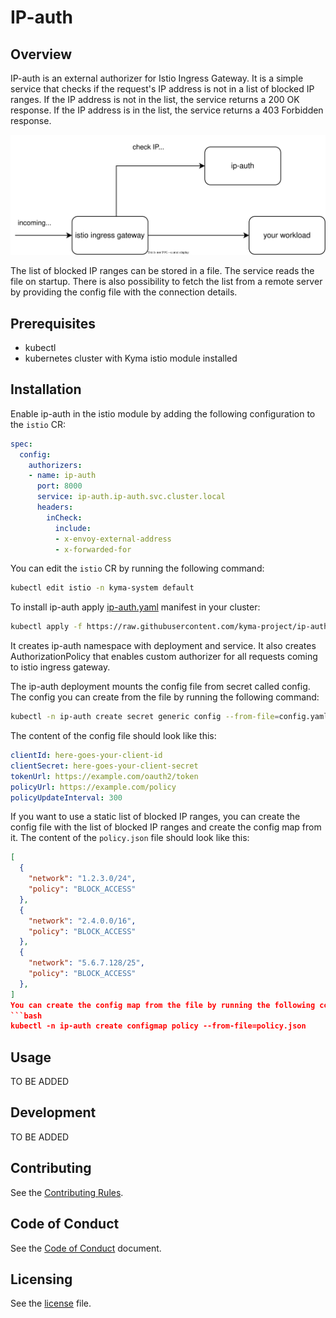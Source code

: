 
# IP-auth

## Overview
<!--- mandatory section --->

IP-auth is an external authorizer for Istio Ingress Gateway. It is a simple service that checks if the request's IP address is not in a list of blocked IP ranges. If the IP address is not in the list, the service returns a 200 OK response. If the IP address is in the list, the service returns a 403 Forbidden response.

![](./ip-auth.drawio.svg)

The list of blocked IP ranges can be stored in a file. The service reads the file on startup. There is also possibility to fetch the list from a remote server by providing the config file with the connection details. 


## Prerequisites

- kubectl
- kubernetes cluster with Kyma istio module installed

## Installation

Enable ip-auth in the istio module by adding the following configuration to the `istio` CR:

```yaml
spec:
  config:
    authorizers:
    - name: ip-auth
      port: 8000
      service: ip-auth.ip-auth.svc.cluster.local
      headers:
        inCheck:
          include:
          - x-envoy-external-address
          - x-forwarded-for      
```

You can edit the `istio` CR by running the following command:
```bash
kubectl edit istio -n kyma-system default
```

To install ip-auth apply [ip-auth.yaml](ip-auth.yaml) manifest in your cluster:
```bash
kubectl apply -f https://raw.githubusercontent.com/kyma-project/ip-auth/main/ip-auth.yaml
```
It creates ip-auth namespace with deployment and service. It also creates AuthorizationPolicy that enables custom authorizer for all requests coming to istio ingress gateway.

The ip-auth deployment mounts the config file from secret called config. The config you can create from the file by running the following command:
```bash
kubectl -n ip-auth create secret generic config --from-file=config.yaml 
```
The content of the config file should look like this:
```yaml
clientId: here-goes-your-client-id
clientSecret: here-goes-your-client-secret
tokenUrl: https://example.com/oauth2/token
policyUrl: https://example.com/policy
policyUpdateInterval: 300
```

If you want to use a static list of blocked IP ranges, you can create the config file with the list of blocked IP ranges and create the config map from it. The content of the `policy.json` file should look like this:
```json
[
  {
    "network": "1.2.3.0/24",
    "policy": "BLOCK_ACCESS"
  },
  {
    "network": "2.4.0.0/16",
    "policy": "BLOCK_ACCESS"
  },
  {
    "network": "5.6.7.128/25",
    "policy": "BLOCK_ACCESS"
  },
]
You can create the config map from the file by running the following command:
```bash
kubectl -n ip-auth create configmap policy --from-file=policy.json
```


## Usage

TO BE ADDED

## Development

TO BE ADDED

## Contributing
<!--- mandatory section - do not change this! --->

See the [Contributing Rules](CONTRIBUTING.md).

## Code of Conduct
<!--- mandatory section - do not change this! --->

See the [Code of Conduct](CODE_OF_CONDUCT.md) document.

## Licensing
<!--- mandatory section - do not change this! --->

See the [license](./LICENSE) file.
